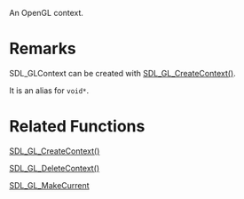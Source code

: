 An OpenGL context.

# Remarks

SDL_GLContext can be created with [SDL_GL_CreateContext()](https://wiki.libsdl.org/SDL2/SDL_GL_CreateContext).

It is an alias for ```void*```.

# Related Functions

[SDL_GL_CreateContext()](https://wiki.libsdl.org/SDL2/SDL_GL_CreateContext)

[SDL_GL_DeleteContext()](https://wiki.libsdl.org/SDL2/SDL_GL_DeleteContext)

[SDL_GL_MakeCurrent](https://wiki.libsdl.org/SDL2/SDL_GL_MakeCurrent)